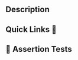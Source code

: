 ## Description

## Quick Links 🚀

 <!-- Links to the relevant place(s) in the CloudFlare pages build. Wait for CF comment update. -->

## 🤖 Assertion Tests

<!-- Add assertions between the comments below to have ChatGPT check the quality of your docs contribution (Diff) and 
how well it integrates with existing docs. E.g., A user should be able to easily understand how to make a simple 
query. If you don't want to do this, delete this section. -->

<!-- For more info, see the Action's docs in the marketplace: https://github.com/marketplace/actions/docs-assertion-tester#usage -->

<!-- DX:Assertion-start -->
<!-- DX:Assertion-end -->